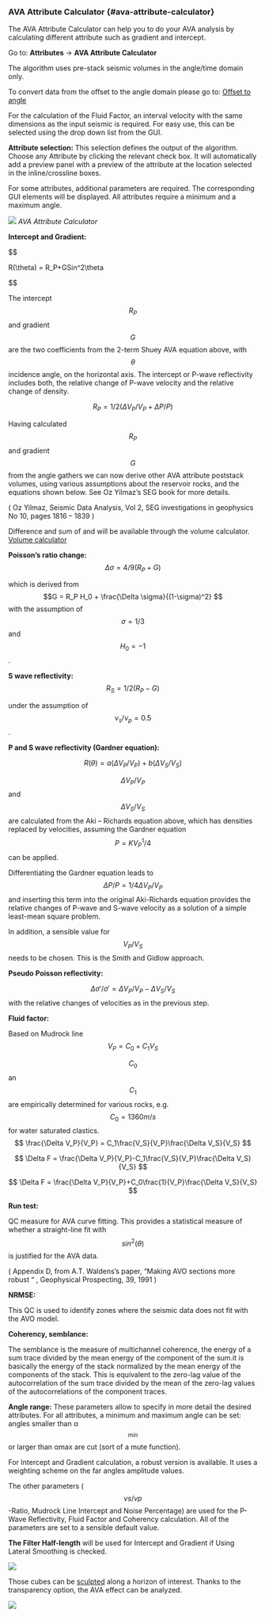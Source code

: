 ### AVA Attribute Calculator {#ava-attribute-calculator}

The AVA Attribute Calculator can help you to do your AVA analysis by calculating different attribute such as gradient and intercept.

Go to: **Attributes** → **AVA Attribute Calculator**

The algorithm uses pre-stack seismic volumes in the angle/time domain only. 

To convert data from the offset to the angle domain please go to:  [Offset to angle](/algorithm_documentation/interpretation-processing/offset_to_angle.md)

For the calculation of the Fluid Factor, an interval velocity with the same dimensions as the input seismic is required. For easy use, this can be selected using the drop down list from the GUI.


**Attribute selection:** This selection defines the output of the algorithm. Choose any Attribute by clicking the relevant check box. It will automatically add a preview panel with a preview of the attribute at the location selected in the inline/crossline boxes.

For some attributes, additional parameters are required. The corresponding GUI elements will be displayed. All attributes require a minimum and a maximum angle.

![](/assets/011_Attributes.PNG)
_AVA Attribute Calculator_


**Intercept and Gradient:**


$$

R(\theta) = R_P+GSin^2\theta


$$


The intercept $$R_P$$ and gradient $$G$$ are the two coefficients from the 2-term Shuey AVA equation above, with $$\theta$$ incidence angle, on the horizontal axis.
The intercept or P-wave reflectivity includes both, the relative change of
P-wave velocity and the relative change of density.


$$
R_P = 1/2(\Delta V_P / V_P+\Delta P/P)
$$

Having calculated $$R_P$$ and gradient $$G$$ from the angle gathers we can now derive other AVA attribute poststack volumes, using various assumptions about the reservoir rocks, and the equations shown below. See Oz Yilmaz’s SEG book for more details.

( Oz Yilmaz,  Seismic Data Analysis, Vol 2, SEG investigations in geophysics No 10, pages 1816 – 1839 )

Difference and sum of  and   will be available through the volume calculator. [Volume calculator](/algorithm_documentation/attributes/volume_calculator/README.md) 

**Poisson’s ratio change:**
$$
\Delta \sigma = 4/9(R_P+G)
$$


which is derived from $$G = R_P H_0 + \frac{\Delta \sigma}{(1-\sigma)^2} $$ with the assumption of $$\sigma = 1/3$$ and $$H_0 = -1$$.

**S wave reflectivity:**
$$R_S = 1/2(R_P-G)$$

under the assumption of $$\nu_s/\nu_p = 0.5$$.

**P and S wave reflectivity (Gardner equation):**

$$
R(\theta) = a(\Delta V_P/V_P)+b(\Delta V_S/V_S)
$$

$$\Delta V_P/V_P$$ and $$\Delta V_S/V_S$$ are calculated from the Aki – Richards equation above, which has densities replaced by velocities, assuming the Gardner equation $$P = KV_P^1/4$$ can be applied.

Differentiating the Gardner equation leads to $$\Delta P/P = 1/4\Delta V_P/V_P $$ and inserting this term into the original Aki-Richards equation provides the relative changes of P-wave and S-wave velocity as a solution of a simple least-mean square problem.

In addition, a sensible value for $$V_P/V_S$$ needs to be chosen.  This is the Smith and Gidlow approach.

**Pseudo Poisson reflectivity:**

$$\Delta \sigma\prime/\sigma\prime = \Delta V_P/V_P-\Delta V_S/V_S$$ with the relative changes of velocities as in the previous step.

**Fluid factor:**

Based on Mudrock line $$V_P = C_0+C_1V_S$$

$$C_0$$ an $$C_1$$ are empirically determined for various rocks, e.g. $$C_0=1360 m/s$$ for water saturated clastics.
$$
\frac{\Delta V_P}{V_P} = C_1\frac{V_S}{V_P}\frac{\Delta V_S}{V_S}
$$

$$
\Delta F = \frac{\Delta V_P}{V_P}-C_1\frac{V_S}{V_P}\frac{\Delta V_S}{V_S}
$$

$$
\Delta F = \frac{\Delta V_P}{V_P}+C_0\frac{1}{V_P}\frac{\Delta V_S}{V_S}
$$

**Run test:**

QC measure for AVA curve fitting. This provides a statistical measure of whether a straight-line fit with $$sin^2(\theta)$$ is justified for the AVA data.

( Appendix D, from A.T. Waldens’s paper, “Making AVO sections more robust “ , Geophysical Prospecting, 39, 1991 )

**NRMSE:**

This QC is used to identify zones where the seismic data does not fit with the AVO model.

**Coherency, semblance:**

The semblance is the measure of multichannel coherence, the energy of a sum trace divided by the mean energy of the component of the sum.it is basically the energy of the stack normalized by the mean energy of the components of the stack. This is equivalent to the zero-lag value of the autocorrelation of the sum trace divided by the mean of the zero-lag values of the autocorrelations of the component traces.

**Angle range:** 
These parameters allow to specify in more detail the desired attributes. For all attributes, a minimum and maximum angle can be set: angles smaller than α$$_{min}$$ or larger than αmax are cut (sort of a mute function).

For Intercept and Gradient calculation, a robust version is available. It uses a weighting scheme on the far angles amplitude values.

The other parameters ($$vs/vp$$-Ratio, Mudrock Line Intercept and Noise Percentage) are used for the P-Wave Reflectivity, Fluid Factor and Coherency calculation. All of the parameters are set to a sensible default value.

**The Filter Half-length** will be used for Intercept and Gradient if Using Lateral Smoothing is checked. 

![](/assets/012_Attributes.PNG)

Those cubes can be [sculpted](/algorithm_documentation/interpretation-processing/sculpt.md) along a horizon of interest. Thanks to the transparency option, the AVA effect can be analyzed.

![](/assets/013_Attributes.PNG)



